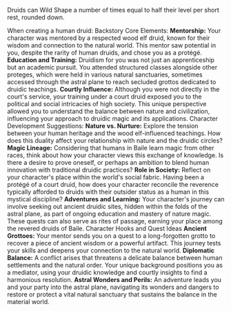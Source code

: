 Druids can Wild Shape a number of times equal to half their level per short rest, rounded down.

When creating a human druid:
	Backstory Core Elements:
		**Mentorship:** Your character was mentored by a respected wood elf druid, known for their wisdom and connection to the natural world. This mentor saw potential in you, despite the rarity of human druids, and chose you as a protégé.
		**Education and Training:** Druidism for you was not just an apprenticeship but an academic pursuit. You attended structured classes alongside other proteges, which were held in various natural sanctuaries, sometimes accessed through the astral plane to reach secluded grottos dedicated to druidic teachings.
		**Courtly Influence:** Although you were not directly in the court's service, your training under a court druid exposed you to the political and social intricacies of high society. This unique perspective allowed you to understand the balance between nature and civilization, influencing your approach to druidic magic and its applications.
	Character Development Suggestions:
		**Nature vs. Nurture:** Explore the tension between your human heritage and the wood elf-influenced teachings. How does this duality affect your relationship with nature and the druidic circles?
		**Magic Lineage:** Considering that humans in Baile learn magic from other races, think about how your character views this exchange of knowledge. Is there a desire to prove oneself, or perhaps an ambition to blend human innovation with traditional druidic practices?
		**Role in Society:** Reflect on your character's place within the world's social fabric. Having been a protégé of a court druid, how does your character reconcile the reverence typically afforded to druids with their outsider status as a human in this mystical discipline?
		**Adventures and Learning:** Your character's journey can involve seeking out ancient druidic sites, hidden within the folds of the astral plane, as part of ongoing education and mastery of nature magic. These quests can also serve as rites of passage, earning your place among the revered druids of Baile.
	Character Hooks and Quest Ideas
		**Ancient Grottoes:** Your mentor sends you on a quest to a long-forgotten grotto to recover a piece of ancient wisdom or a powerful artifact. This journey tests your skills and deepens your connection to the natural world.
		**Diplomatic Balance:** A conflict arises that threatens a delicate balance between human settlements and the natural order. Your unique background positions you as a mediator, using your druidic knowledge and courtly insights to find a harmonious resolution.
		**Astral Wonders and Perils:** An adventure leads you and your party into the astral plane, navigating its wonders and dangers to restore or protect a vital natural sanctuary that sustains the balance in the material world.